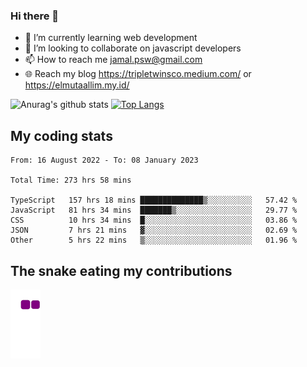 ### Hi there 👋

<!--
**padepokanpenguin/padepokanpenguin** is a ✨ _special_ ✨ repository because its `README.md` (this file) appears on your GitHub profile.
-->

- 🌱 I’m currently learning  web development
- 👯 I’m looking to collaborate on javascript developers
- 📫 How to reach me jamal.psw@gmail.com
- 🌐 Reach my blog https://tripletwinsco.medium.com/ or https://elmutaallim.my.id/

![Anurag's github stats](https://github-readme-stats.vercel.app/api?username=padepokanpenguin&count_private=true&disable_animations=false&show_icons=true&theme=default)
[![Top Langs](https://github-readme-stats.vercel.app/api/top-langs/?username=padepokanpenguin&theme=default&layout=compact)](https://github.com/padepokanpenguin)

## My coding stats

<!--START_SECTION:waka-->

```text
From: 16 August 2022 - To: 08 January 2023

Total Time: 273 hrs 58 mins

TypeScript   157 hrs 18 mins ██████████████▒░░░░░░░░░░   57.42 %
JavaScript   81 hrs 34 mins  ███████▒░░░░░░░░░░░░░░░░░   29.77 %
CSS          10 hrs 34 mins  █░░░░░░░░░░░░░░░░░░░░░░░░   03.86 %
JSON         7 hrs 21 mins   ▓░░░░░░░░░░░░░░░░░░░░░░░░   02.69 %
Other        5 hrs 22 mins   ▒░░░░░░░░░░░░░░░░░░░░░░░░   01.96 %
```

<!--END_SECTION:waka-->


## The snake eating my contributions
![snake gif](https://github.com/padepokanpenguin/padepokanpenguin/blob/output/github-contribution-grid-snake.gif)
